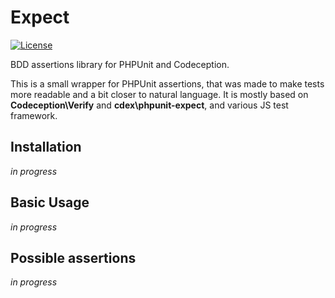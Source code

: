 # Expect

[![ License ](https://img.shields.io/badge/license-MIT-blue.svg)]()

BDD assertions library for PHPUnit and Codeception.

This is a small wrapper for PHPUnit assertions, that was made to make tests more readable 
and a bit closer to natural language. It is mostly based on __Codeception\Verify__ and 
__cdex\phpunit-expect__, and various JS test framework.

## Installation
_in progress_

## Basic Usage
_in progress_

## Possible assertions
_in progress_